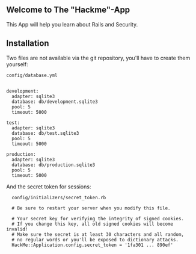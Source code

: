 ## Welcome to The "Hackme"-App

This App will help you learn about Rails and Security.

## Installation

Two files are not available via the git repository,
you'll have to create them yourself:

    config/database.yml


    development:
      adapter: sqlite3
      database: db/development.sqlite3
      pool: 5
      timeout: 5000

    test:
      adapter: sqlite3
      database: db/test.sqlite3
      pool: 5
      timeout: 5000

    production:
      adapter: sqlite3
      database: db/production.sqlite3
      pool: 5
      timeout: 5000


  And the secret token for sessions:

      config/initializers/secret_token.rb

      # Be sure to restart your server when you modify this file.

      # Your secret key for verifying the integrity of signed cookies.
      # If you change this key, all old signed cookies will become invalid!
      # Make sure the secret is at least 30 characters and all random,
      # no regular words or you'll be exposed to dictionary attacks.
      HackMe::Application.config.secret_token = '1fa301 ... 890ef'



